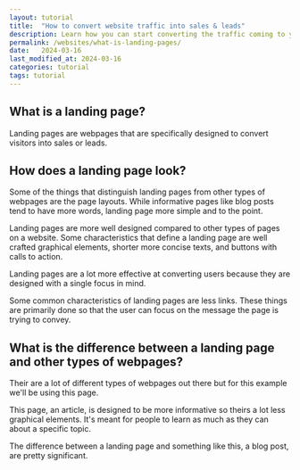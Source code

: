```yaml
---
layout: tutorial
title:  "How to convert website traffic into sales & leads"
description: Learn how you can start converting the traffic coming to your website into sales and leads.
permalink: /websites/what-is-landing-pages/
date:   2024-03-16
last_modified_at: 2024-03-16
categories: tutorial
tags: tutorial
---
```


## What is a landing page?
Landing pages are webpages that are specifically designed to convert visitors into sales or leads.

## How does a landing page look?
Some of the things that distinguish landing pages from other types of webpages are the page layouts. While informative pages like blog posts tend to have more words, landing page more simple and to the point.

Landing pages are more well designed compared to other types of pages on a website.  Some characteristics that define a landing page are well crafted graphical elements, shorter more concise texts, and buttons with calls to action.

Landing pages are a lot more effective at converting users because they are designed with a single focus in mind.

Some common characteristics of landing pages are less links. These things are primarily done so that the user can focus on the message the page is trying to convey.

## What is the difference between a landing page and other types of webpages?

Their are a lot of different types of webpages out there but for this example we'll be using this page. 

This page, an article, is designed to be more informative so theirs a lot less graphical elements. It's meant for people to learn as much as they can about a specific topic. 

The difference between a landing page and something like this, a blog post, are pretty significant.
